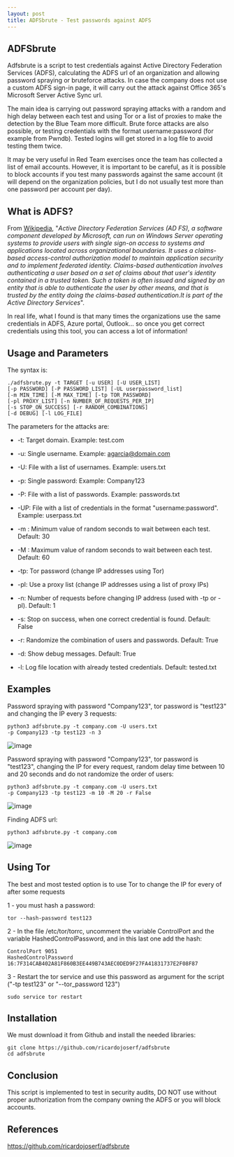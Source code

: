 ```yaml
---
layout: post
title: ADFSbrute - Test passwords against ADFS 
---
```



<!-- ![_config.yml]({{ site.baseurl }}/images/config.png) -->

## ADFSbrute

Adfsbrute is a script to test credentials against Active Directory Federation Services (ADFS), calculating the ADFS url of an organization and allowing password spraying or bruteforce attacks. In case the company does not use a custom ADFS sign-in page, it will carry out the attack against Office 365's Microsoft Server Active Sync url.

The main idea is carrying out password spraying attacks with a random and high delay between each test and using Tor or a list of proxies to make the detection by the Blue Team more difficult. Brute force attacks are also possible, or testing credentials with the format username:password (for example from Pwndb). Tested logins will get stored in a log file to avoid testing them twice.

It may be very useful in Red Team exercises once the team has collected a list of email accounts. However, it is important to be careful, as it is possible to block accounts if you test many passwords against the same account (it will depend on the organization policies, but I do not usually test more than one password per account per day). 

## What is ADFS?

From [Wikipedia](https://en.wikipedia.org/wiki/Active_Directory_Federation_Services), "*Active Directory Federation Services (AD FS), a software component developed by Microsoft, can run on Windows Server operating systems to provide users with single sign-on access to systems and applications located across organizational boundaries. It uses a claims-based access-control authorization model to maintain application security and to implement federated identity. Claims-based authentication involves authenticating a user based on a set of claims about that user's identity contained in a trusted token. Such a token is often issued and signed by an entity that is able to authenticate the user by other means, and that is trusted by the entity doing the claims-based authentication.It is part of the Active Directory Services*".

In real life, what I found is that many times the organizations use the same credentials in ADFS, Azure portal, Outlook... so once you get correct credentials using this tool, you can access a lot of information!


## Usage and Parameters

The syntax is:

```
./adfsbrute.py -t TARGET [-u USER] [-U USER_LIST] 
[-p PASSWORD] [-P PASSWORD_LIST] [-UL userpassword_list]
[-m MIN_TIME] [-M MAX_TIME] [-tp TOR_PASSWORD] 
[-pl PROXY_LIST] [-n NUMBER_OF_REQUESTS_PER_IP] 
[-s STOP_ON_SUCCESS] [-r RANDOM_COMBINATIONS] 
[-d DEBUG] [-l LOG_FILE]
```

The parameters for the attacks are:

* -t: Target domain. Example: test.com

* -u: Single username. Example: agarcia@domain.com

* -U: File with a list of usernames. Example: users.txt

* -p: Single password: Example: Company123

* -P: File with a list of passwords. Example: passwords.txt

* -UP: File with a list of credentials in the format "username:password". Example: userpass.txt

* -m : Minimum value of random seconds to wait between each test. Default: 30

* -M : Maximum value of random seconds to wait between each test. Default: 60

* -tp: Tor password (change IP addresses using Tor)

* -pl: Use a proxy list (change IP addresses using a list of proxy IPs)

* -n: Number of requests before changing IP address (used with -tp or -pl). Default: 1

* -s: Stop on success, when one correct credential is found. Default: False

* -r: Randomize the combination of users and passwords. Default: True

* -d: Show debug messages. Default: True

* -l: Log file location with already tested credentials. Default: tested.txt


## Examples

Password spraying with password "Company123", tor password is "test123" and changing the IP every 3 requests:

```
python3 adfsbrute.py -t company.com -U users.txt 
-p Company123 -tp test123 -n 3
```

![image](https://raw.githubusercontent.com/ricardojoserf/adfsbrute/main/images/image1.png)


Password spraying with password "Company123", tor password is "test123", changing the IP for every request, random delay time between 10 and 20 seconds and do not randomize the order of users:

```
python3 adfsbrute.py -t company.com -U users.txt 
-p Company123 -tp test123 -m 10 -M 20 -r False
```

![image](https://raw.githubusercontent.com/ricardojoserf/adfsbrute/main/images/image2.png)


Finding ADFS url:

```
python3 adfsbrute.py -t company.com
```

![image](https://raw.githubusercontent.com/ricardojoserf/adfsbrute/main/images/image3.png)


## Using Tor

The best and most tested option is to use Tor to change the IP for every of after some requests

1 -  you must hash a password:

```
tor --hash-password test123
```

2 - In the file /etc/tor/torrc, uncomment the variable ControlPort and the variable HashedControlPassword, and in this last one add the hash:

```
ControlPort 9051
HashedControlPassword 16:7F314CAB402A81F860B3EE449B743AEC0DED9F27FA41831737E2F08F87
```

3 - Restart the tor service and use this password as argument for the script ("-tp test123" or "--tor_password 123")

```
sudo service tor restart
```


## Installation

We must download it from Github and install the needed libraries:

```
git clone https://github.com/ricardojoserf/adfsbrute
cd adfsbrute
```

## Conclusion

This script is implemented to test in security audits, 
DO NOT use without proper authorization from the company owning the ADFS or you will block accounts.

## References

https://github.com/ricardojoserf/adfsbrute
